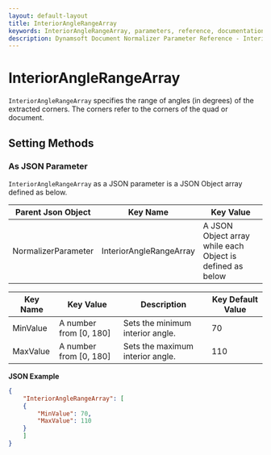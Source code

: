 ```yaml
---
layout: default-layout
title: InteriorAngleRangeArray
keywords: InteriorAngleRangeArray, parameters, reference, documentation
description: Dynamsoft Document Normalizer Parameter Reference - InteriorAngleRangeArray
---
```


# InteriorAngleRangeArray

`InteriorAngleRangeArray` specifies the range of angles (in degrees) of the extracted corners. The corners refer to the corners of the quad or document.

## Setting Methods

### As JSON Parameter

`InteriorAngleRangeArray` as a JSON parameter is a JSON Object array defined as below.

| Parent Json Object | Key Name | Key Value |
| ------------------ | ------------------- | ---------- |
| NormalizerParameter | InteriorAngleRangeArray | A JSON Object array while each Object is defined as below |

| Key Name | Key Value | Description | Key Default Value |
| -------- | --------- | ----------- | ----------------- |
| MinValue | A number from [0, 180] | Sets the minimum interior angle. | 70 |
| MaxValue | A number from [0, 180] | Sets the maximum interior angle. | 110 |

**JSON Example**

```json
{
    "InteriorAngleRangeArray": [
    {
        "MinValue": 70,
        "MaxValue": 110
    }
    ]
}
```
